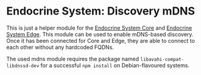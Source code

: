 # Endocrine System: Discovery mDNS

This is just a helper module for the [Endocrine System Core](https://github.com/jue89/endocrine-system-core) and [Endocrine System Edge](https://github.com/jue89/endocrine-system-edge). This module can be used to enable mDNS-based discovery. Once it has been connected for Core and Edge, they are able to connect to each other without any hardcoded FQDNs.

The used mdns module requires the package named ```libavahi-compat-libdnssd-dev``` for a successful ```npm install``` on Debian-flavoured systems.
